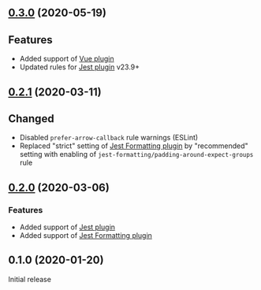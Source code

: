 ## [0.3.0](https://github.com/smoozzy/eslint-config/compare/v0.2.1...v0.3.0) (2020-05-19)

## Features

* Added support of [Vue plugin](https://github.com/vuejs/eslint-plugin-vue)
* Updated rules for [Jest plugin](https://github.com/jest-community/eslint-plugin-jest) v23.9+


## [0.2.1](https://github.com/smoozzy/eslint-config/compare/v0.2.0...v0.2.1) (2020-03-11)

## Changed

* Disabled `prefer-arrow-callback` rule warnings (ESLint)
* Replaced "strict" setting of [Jest Formatting plugin](https://github.com/dangreenisrael/eslint-plugin-jest-formatting) by "recommended" setting with enabling of `jest-formatting/padding-around-expect-groups` rule


## [0.2.0](https://github.com/smoozzy/eslint-config/compare/v0.1.0...v0.2.0) (2020-03-06)

### Features

* Added support of [Jest plugin](https://github.com/jest-community/eslint-plugin-jest)
* Added support of [Jest Formatting plugin](https://github.com/dangreenisrael/eslint-plugin-jest-formatting)


## 0.1.0 (2020-01-20)

Initial release
